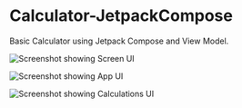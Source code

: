 Calculator-JetpackCompose
=====================================
Basic Calculator using Jetpack Compose and View Model.

![Screenshot showing Screen UI](https://i.postimg.cc/PqWBhQQG/Screenshot-20240229-110856.png "Browse albums screenshot")

![Screenshot showing App UI](https://i.postimg.cc/Hx3R8WNB/Screenshot-20240229-110930.png "Browse albums screenshot") 

![Screenshot showing Calculations UI](https://i.postimg.cc/NFMV6qqY/Screenshot-20240229-110943.png "Browse albums screenshot")